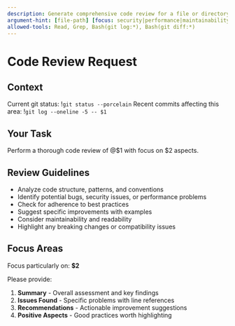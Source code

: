 ```yaml
---
description: Generate comprehensive code review for a file or directory
argument-hint: [file-path] [focus: security|performance|maintainability]
allowed-tools: Read, Grep, Bash(git log:*), Bash(git diff:*)
---
```


# Code Review Request

## Context
Current git status: !`git status --porcelain`
Recent commits affecting this area: !`git log --oneline -5 -- $1`

## Your Task
Perform a thorough code review of @$1 with focus on $2 aspects.

## Review Guidelines
- Analyze code structure, patterns, and conventions
- Identify potential bugs, security issues, or performance problems
- Check for adherence to best practices
- Suggest specific improvements with examples
- Consider maintainability and readability
- Highlight any breaking changes or compatibility issues

## Focus Areas
Focus particularly on: **$2**

Please provide:
1. **Summary** - Overall assessment and key findings
2. **Issues Found** - Specific problems with line references
3. **Recommendations** - Actionable improvement suggestions
4. **Positive Aspects** - Good practices worth highlighting